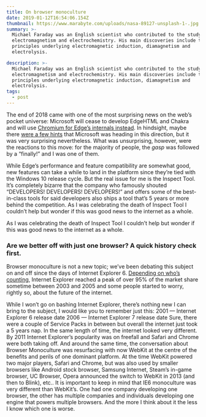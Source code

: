 ```yaml
---
title: On browser monoculture
date: 2019-01-12T16:54:06.154Z
thumbnail: https://www.marabyte.com/uploads/nasa-89127-unsplash-1-.jpg
summary: >-
  Michael Faraday was an English scientist who contributed to the study of
  electromagnetism and electrochemistry. His main discoveries include the
  principles underlying electromagnetic induction, diamagnetism and
  electrolysis.

description: >-
  Michael Faraday was an English scientist who contributed to the study of
  electromagnetism and electrochemistry. His main discoveries include the
  principles underlying electromagnetic induction, diamagnetism and
  electrolysis.
tags:
  - post
---
```


The end of 2018 came with one of the most surprising news on the web’s pocket universe: Microsoft will cease to develop EdgeHTML and Chakra and will use [Chromium for Edge’s internals instead](https://github.com/MicrosoftEdge/MSEdge/blob/master/README.md).
In hindsight, maybe there [were a few hints](https://9to5google.com/2018/11/19/microsoft-google-chrome-windows-10-arm/) that Microsoft was heading in this direction, but it was very surprising nevertheless.
What was unsurprising, however, were the reactions to this move: for the majority of people, the _gasp_ was followed by a “finally!” and I was one of them.

While Edge’s performance and feature compatibility are somewhat good, new features can take a while to land in the platform since they’re tied with the Windows 10 release cycle. But the real issue for me is the Inspect Tool. It’s completely bizarre that the company who famously shouted “DEVELOPERS! DEVELOPERS! DEVELOPERS!” and offers some of the best-in-class tools for said developers also ships a tool that’s 5 years or more behind the competition.
As I was celebrating the death of Inspect Tool I couldn’t help but wonder if this was good news to the internet as a whole.

As I was celebrating the death of Inspect Tool I couldn’t help but wonder if this was good news to the internet as a whole.

### Are we better off with just one browser? A quick history check first.

Browser monoculture is not a new topic; we’ve been debating this subject on and off since the days of Internet Explorer 6.
[Depending on who’s counting](https://en.wikipedia.org/wiki/Usage_share_of_web_browsers), Internet Explorer reached a peak of over 95% of the market share sometime between 2003 and 2005 and some people started to worry, rightly so, about the future of the internet.

While I won’t go on bashing Internet Explorer, there’s nothing new I can bring to the subject, I would like you to remember just this:
2001 — Internet Explorer 6 release date
2006 — Internet Explorer 7 release date
Sure, there were a couple of Service Packs in between but overall the internet just took a 5 years nap.
In the same length of time, the internet looked very different. By 2011 Internet Explorer’s popularity was on freefall and Safari and Chrome were both taking off.
And around the same time, the conversation about Browser Monoculture was resurfacing with now WebKit at the centre of the benefits and perils of one dominant platform. At the time WebKit powered two major players, Safari and Chrome, but was also used by smaller browsers like Android stock browser, Samsung Internet, Steam’s in-game browser, UC Browser, Opera announced the switch to WebKit in 2013 (and then to Blink), etc..
It is important to keep in mind that IE6 monoculture was very different than WebKit’s. One had one company developing one browser, the other has multiple companies and individuals developing one engine that powers multiple browsers. And the more I think about it the less I know which one is worse.
